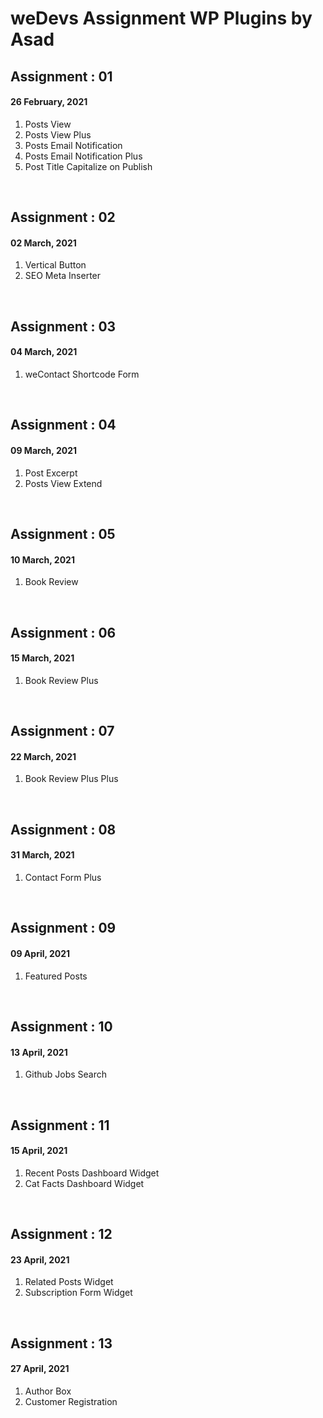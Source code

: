 # weDevs Assignment WP Plugins by Asad

<h2>Assignment : 01</h2>
<h4>26 February, 2021</h4>
<ol>
  <li>Posts View</li>
  <li>Posts View Plus</li>
  <li>Posts Email Notification</li>
  <li>Posts Email Notification Plus</li>
  <li>Post Title Capitalize on Publish</li>
</ol>
<br>

<h2>Assignment : 02</h2>
<h4>02 March, 2021</h4>
<ol>
  <li>Vertical Button</li>
  <li>SEO Meta Inserter</li>
</ol>
<br>

<h2>Assignment : 03</h2>
<h4>04 March, 2021</h4>
<ol>
  <li>weContact Shortcode Form</li>
</ol>
<br>

<h2>Assignment : 04</h2>
<h4>09 March, 2021</h4>
<ol>
  <li>Post Excerpt</li>
  <li>Posts View Extend</li>
</ol>
<br>

<h2>Assignment : 05</h2>
<h4>10 March, 2021</h4>
<ol>
  <li>Book Review</li>
</ol>
<br>

<h2>Assignment : 06</h2>
<h4>15 March, 2021</h4>
<ol>
  <li>Book Review Plus</li>
</ol>
<br>

<h2>Assignment : 07</h2>
<h4>22 March, 2021</h4>
<ol>
  <li>Book Review Plus Plus</li>
</ol>
<br>

<h2>Assignment : 08</h2>
<h4>31 March, 2021</h4>
<ol>
  <li>Contact Form Plus</li>
</ol>
<br>

<h2>Assignment : 09</h2>
<h4>09 April, 2021</h4>
<ol>
  <li>Featured Posts</li>
</ol>
<br>

<h2>Assignment : 10</h2>
<h4>13 April, 2021</h4>
<ol>
  <li>Github Jobs Search</li>
</ol>
<br>

<h2>Assignment : 11</h2>
<h4>15 April, 2021</h4>
<ol>
  <li>Recent Posts Dashboard Widget</li>
  <li>Cat Facts Dashboard Widget</li>
</ol>
<br>

<h2>Assignment : 12</h2>
<h4>23 April, 2021</h4>
<ol>
  <li>Related Posts Widget</li>
  <li>Subscription Form Widget</li>
</ol>
<br>

<h2>Assignment : 13</h2>
<h4>27 April, 2021</h4>
<ol>
  <li>Author Box</li>
  <li>Customer Registration</li>
</ol>
<br>
